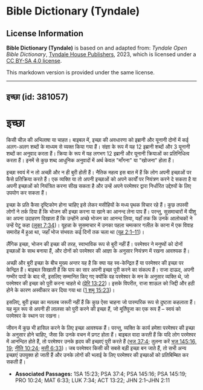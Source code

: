 # Bible Dictionary (Tyndale)

## License Information

**Bible Dictionary (Tyndale)** is based on and adapted from: _Tyndale Open Bible Dictionary_, [Tyndale House Publishers](https://tyndaleopenresources.com/), 2023, which is licensed under a [CC BY-SA 4.0 license](https://creativecommons.org/licenses/by-sa/4.0/legalcode.en).

This markdown version is provided under the same license.



--------------------------------

## इच्छा (id: 381057)

इच्छा
=====

किसी चीज़ की अभिलाषा या चाहत। बाइबल में, इच्छा की अवधारणा को इब्रानी और यूनानी दोनों में कई अलग\-अलग शब्दों के माध्यम से व्यक्त किया गया हैं। संज्ञा के रूप में यह 12 इब्रानी शब्दों और 3 यूनानी शब्दों का अनुवाद करता हैं। क्रिया के रूप में यह लगभग 12 इब्रानी और यूनानी क्रियाओं का प्रतिनिधित्व करता हैं। इनमें से कुछ शब्द आधुनिक अनुवादों में अर्थ केवल "माँगना" या "खोजना" होता हैं।

इच्छा स्वयं में न तो अच्छी और न ही बुरी होती हैं। नैतिक महत्व इस बात में हैं कि लोग अपनी इच्छाओं पर कैसे प्रतिक्रिया करते हैं। एक व्यक्ति या तो अपनी इच्छाओं को अपने कार्यों पर नियंत्रण करने दे सकता है या अपनी इच्छाओं को नियंत्रित करना सीख सकता है और उन्हें अपने परमेश्वर द्वारा निर्धारित उद्देश्यों के लिए उपयोग कर सकता हैं।

इच्छा के प्रति कैसा दृष्टिकोण होना चाहिए इसे लेकर मसीहियों के मध्य पृथक विचार रहे हैं। कुछ तपस्वी लोगों ने तर्क दिया हैं कि भोजन की इच्छा करना या खाने का आनन्द लेना पाप हैं। परन्तु, सुसमाचारों में यीशु का अपना उदाहरण दिखाता हैं कि उन्होंने अच्छे भोजन का आनन्द लिया, यहाँ तक कि उनके आलोचकों ने उन्हें पेटू कहा ([लूका 7:34](https://ref.ly/Luke7:34))। यूहन्ना के सुसमाचार में उनका पहला चमत्कार गलील के काना में एक विवाह समारोह में हुआ था, जहाँ भोज संभवतः कई दिनों तक चला था ([यूह 2:1–11](https://ref.ly/John2:1-John2:11))।

लैंगिक इच्छा, भोजन की इच्छा की तरह, स्वाभाविक रूप से बुरी नहीं हैं। परमेश्वर ने मनुष्यों को दोनों इच्छाओं के साथ बनाया हैं, और दोनों को परमेश्वर की आज्ञा के अनुसार नियंत्रण में रखना आवश्यक हैं।

अच्छी और बुरी इच्छा के बीच मुख्य अन्तर यह है कि क्या यह स्व\-केन्द्रित हैं या परमेश्वर की इच्छा पर केन्द्रित हैं। बाइबल सिखाती हैं कि पाप का सार अपनी इच्छा पुरी करने का संकल्प हैं। राजा दाऊद, अपनी गम्भीर पापों के बाद भी, इसलिए सम्मानित किए गए क्योंकि वह परमेश्वर के मन के अनुसार व्यक्ति थे, जो परमेश्वर की इच्छा को पुरी करना चाहते थे ([प्रेरि 13:22](https://ref.ly/Acts13:22))। इसके विपरीत, राजा शाऊल को जिद्दी और हठी होने के कारण अस्वीकार कर दिया गया था ([1 शमू 15:23](https://ref.ly/1Sam15:23))।

इसलिए, बुरी इच्छा का मतलब जरूरी नहीं हैं कि कुछ ऐसा चाहना जो पारम्परिक रूप से दुष्टता कहलाता हैं। यह मूल रूप से अपनी ही लालसा को पुरी करने की इच्छा हैं, जो मूर्तिपूजा का एक रूप हैं – स्वयं को परमेश्वर के स्थान पर रखना।

जीवन में कुछ भी हासिल करने के लिए इच्छा आवश्यक हैं। परन्तु, व्यक्ति के कार्य हमेशा परमेश्वर की इच्छा के अनुसार होने चाहिए, जैसा कि उनके वचन में प्रगट होता हैं। बाइबल वादा करती हैं कि यदि लोग परमेश्वर में आनन्दित होते हैं, तो परमेश्वर उनके हृदय की इच्छाएं पुरी करते हैं ([भज 37:4](https://ref.ly/Ps37:4); तुलना करें [भज 145:16, 19](https://ref.ly/Ps145:16); [नीति 10:24](https://ref.ly/Prov10:24); [मत्ती 6:33](https://ref.ly/Matt6:33))। जब परमेश्वर किसी की सबसे बड़ी इच्छा बन जाते हैं, तो सभी अन्य इच्छाएं उपयुक्त हो जाती हैं और उनके लोगों की भलाई के लिए परमेश्वर की इच्छाओं को प्रतिबिम्बित कर सकती हैं।

* **Associated Passages:** 1SA 15:23; PSA 37:4; PSA 145:16; PSA 145:19; PRO 10:24; MAT 6:33; LUK 7:34; ACT 13:22; JHN 2:1–JHN 2:11

